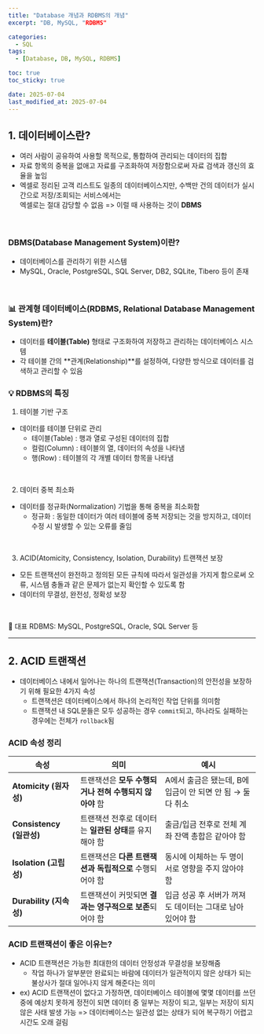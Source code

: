 ```yaml
---
title: "Database 개념과 RDBMS의 개념"
excerpt: "DB, MySQL, "RDBMS"

categories:
  - SQL
tags:
  - [Database, DB, MySQL, RDBMS]

toc: true
toc_sticky: true

date: 2025-07-04
last_modified_at: 2025-07-04
---
```



## 1. 데이터베이스란?
- 여러 사람이 공유하여 사용할 목적으로, 통합하여 관리되는 데이터의 집합
- 자료 항목의 중복을 없애고 자료를 구조화하여 저장함으로써 자료 검색과 갱신의 효율을 높임
- 엑셀로 정리된 고객 리스트도 일종의 데이터베이스지만, 수백만 건의 데이터가 실시간으로 저장/조회되는 서비스에서는  
엑셀로는 절대 감당할 수 없음 => 이럴 때 사용하는 것이 **DBMS**

<br>

### DBMS(Database Management System)이란?
- 데이터베이스를 관리하기 위한 시스템
- MySQL, Oracle, PostgreSQL, SQL Server, DB2, SQLite, Tibero 등이 존재

<br>

### 📊 관계형 데이터베이스(RDBMS, Relational Database Management System)란?
- 데이터를 **테이블(Table)** 형태로 구조화하여 저장하고 관리하는 데이터베이스 시스템
- 각 테이블 간의 **관계(Relationship)**를 설정하여, 다양한 방식으로 데이터를 검색하고 관리할 수 있음

### 💡 RDBMS의 특징
1. 테이블 기반 구조
- 데이터를 테이블 단위로 관리
  - 테이블(Table) : 행과 열로 구성된 데이터의 집합
  - 컬럼(Column) : 테이블의 열, 데이터의 속성을 나타냄
  - 행(Row) : 테이블의 각 개별 데이터 항목을 나타냄

<br> 

2. 데이터 중복 최소화
- 데이터를 정규화(Normalization) 기법을 통해 중복을 최소화함
  - 정규화 : 동일한 데이터가 여러 테이블에 중복 저장되는 것을 방지하고, 데이터 수정 시 발생할 수 있는 오류를 줄임

<br>

3. ACID(Atomicity, Consistency, Isolation, Durability) 트랜잭션 보장
  - 모든 트랜잭션이 완전하고 정의된 모든 규칙에 따라서 일관성을 가지게 함으로써 오류, 시스템 충돌과 같은 문제가 없는지 확인할 수 있도록 함
  - 데이터의 무결성, 완전성, 정확성 보장

<br>

📌 대표 RDBMS: MySQL, PostgreSQL, Oracle, SQL Server 등

--- 

## 2. ACID 트랜잭션
- 데이터베이스 내에서 일어나는 하나의 트랜잭션(Transaction)의 안전성을 보장하기 위해 필요한 4가지 속성
  - 트랜잭션은 데이터베이스에서 하나의 논리적인 작업 단위를 의미함
  - 트랜잭션 내 SQL문들은 모두 성공하는 경우 `commit`되고, 하나라도 실패하는 경우에는 전체가 `rollback`됨
  

### ACID 속성 정리

| 속성                        | 의미                               | 예시                                    |
| ------------------------- | -------------------------------- | ------------------------------------- |
| **Atomicity (원자성)**   | 트랜잭션은 **모두 수행되거나 전혀 수행되지 않아야** 함 | A에서 출금은 됐는데, B에 입금이 안 되면 안 됨 → 둘 다 취소 |
| **Consistency (일관성)** | 트랜잭션 전후로 데이터는 **일관된 상태**를 유지해야 함 | 출금/입금 전후로 전체 계좌 잔액 총합은 같아야 함          |
| **Isolation (고립성)**   | 트랜잭션은 **다른 트랜잭션과 독립적으로** 수행되어야 함 | 동시에 이체하는 두 명이 서로 영향을 주지 않아야 함         |
| **Durability (지속성)**  | 트랜잭션이 커밋되면 **결과는 영구적으로 보존**되어야 함 | 입금 성공 후 서버가 꺼져도 데이터는 그대로 남아 있어야 함     |

### ACID 트랜잭션이 좋은 이유는?
- ACID 트랜잭션은 가능한 최대한의 데이터 안정성과 무결성을 보장해줌
  - 작업 하나가 알부분만 완료되는 바람에 데이터가 일관적이지 않은 상태가 되는 불상사가 절대 일어나지 않게 해준다는 의미
- ex) ACID 트랜잭션이 없다고 가정하면, 데이터베이스 테이블에 몇몇 데이터를 쓰던 중에 예상치 못하게 정전이 되면 데이터 중 일부는 저장이 되고, 일부는 저장이 되지 않은 사태 발생 가능 => 데이터베이스는 일관성 없는 상태가 되어 복구하기 어렵고 시간도 오래 걸림


